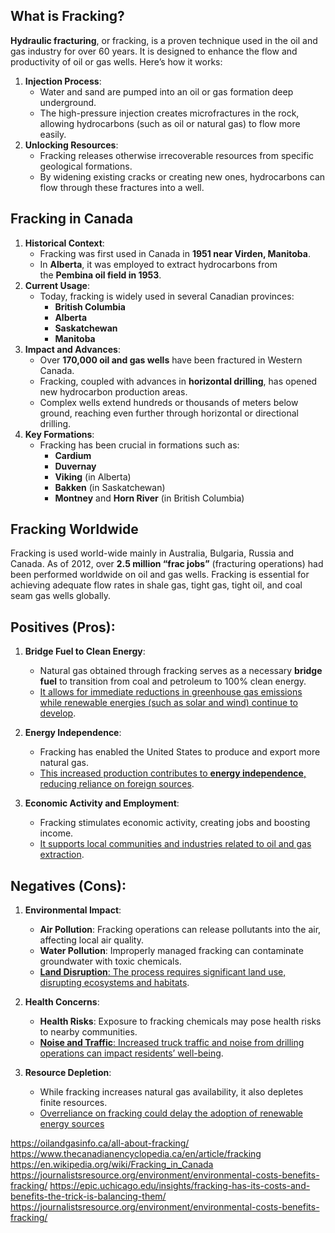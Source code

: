 ## What is Fracking?

**Hydraulic fracturing**, or fracking, is a proven technique used in the oil and gas industry for over 60 years. It is designed to enhance the flow and productivity of oil or gas wells. Here’s how it works:

1. **Injection Process**:
    - Water and sand are pumped into an oil or gas formation deep underground.
    - The high-pressure injection creates microfractures in the rock, allowing hydrocarbons (such as oil or natural gas) to flow more easily.
2. **Unlocking Resources**:
    - Fracking releases otherwise irrecoverable resources from specific geological formations.
    - By widening existing cracks or creating new ones, hydrocarbons can flow through these fractures into a well.

## Fracking in Canada
1. **Historical Context**:
    - Fracking was first used in Canada in **1951 near Virden, Manitoba**.
    - In **Alberta**, it was employed to extract hydrocarbons from the **Pembina oil field in 1953**.
2. **Current Usage**:
    - Today, fracking is widely used in several Canadian provinces:
        - **British Columbia**
        - **Alberta**
        - **Saskatchewan**
        - **Manitoba**
3. **Impact and Advances**:
    - Over **170,000 oil and gas wells** have been fractured in Western Canada.
    - Fracking, coupled with advances in **horizontal drilling**, has opened new hydrocarbon production areas.
    - Complex wells extend hundreds or thousands of meters below ground, reaching even further through horizontal or directional drilling.
4. **Key Formations**:
    - Fracking has been crucial in formations such as:
        - **Cardium**
        - **Duvernay**
        - **Viking** (in Alberta)
        - **Bakken** (in Saskatchewan)
        - **Montney** and **Horn River** (in British Columbia)

## Fracking Worldwide
Fracking is used world-wide mainly in Australia, Bulgaria, Russia and Canada. As of 2012, over **2.5 million “frac jobs”** (fracturing operations) had been performed worldwide on oil and gas wells. Fracking is essential for achieving adequate flow rates in shale gas, tight gas, tight oil, and coal seam gas wells globally.

## Positives (Pros):

1. **Bridge Fuel to Clean Energy**:
    
    - Natural gas obtained through fracking serves as a necessary **bridge fuel** to transition from coal and petroleum to 100% clean energy.
    - [It allows for immediate reductions in greenhouse gas emissions while renewable energies (such as solar and wind) continue to develop](https://www.procon.org/headlines/fracking-top-3-pros-and-cons/).
2. **Energy Independence**:
    
    - Fracking has enabled the United States to produce and export more natural gas.
    - [This increased production contributes to **energy independence**, reducing reliance on foreign sources](https://www.procon.org/headlines/fracking-top-3-pros-and-cons/).
3. **Economic Activity and Employment**:
    
    - Fracking stimulates economic activity, creating jobs and boosting income.
    - [It supports local communities and industries related to oil and gas extraction](https://epic.uchicago.edu/insights/fracking-has-its-costs-and-benefits-the-trick-is-balancing-them/).

## Negatives (Cons):

1. **Environmental Impact**:
    
    - **Air Pollution**: Fracking operations can release pollutants into the air, affecting local air quality.
    - **Water Pollution**: Improperly managed fracking can contaminate groundwater with toxic chemicals.
    - [**Land Disruption**: The process requires significant land use, disrupting ecosystems and habitats](https://journalistsresource.org/environment/environmental-costs-benefits-fracking/).
2. **Health Concerns**:
    
    - **Health Risks**: Exposure to fracking chemicals may pose health risks to nearby communities.
    - [**Noise and Traffic**: Increased truck traffic and noise from drilling operations can impact residents’ well-being](https://epic.uchicago.edu/insights/fracking-has-its-costs-and-benefits-the-trick-is-balancing-them/).
3. **Resource Depletion**:
    
    - While fracking increases natural gas availability, it also depletes finite resources.
    - [Overreliance on fracking could delay the adoption of renewable energy sources](https://journalistsresource.org/environment/environmental-costs-benefits-fracking/)


https://oilandgasinfo.ca/all-about-fracking/
https://www.thecanadianencyclopedia.ca/en/article/fracking
https://en.wikipedia.org/wiki/Fracking_in_Canada
https://journalistsresource.org/environment/environmental-costs-benefits-fracking/
https://epic.uchicago.edu/insights/fracking-has-its-costs-and-benefits-the-trick-is-balancing-them/
https://journalistsresource.org/environment/environmental-costs-benefits-fracking/
